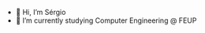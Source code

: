 - 👋 Hi, I’m Sérgio
- 🌱 I’m currently studying Computer Engineering @ FEUP
















<!---
Why are you looking at this?? caught you lacking hahaha
--->
